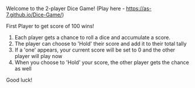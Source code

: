 Welcome to the 2-player Dice Game! (Play here - https://as-7.github.io/Dice-Game/)

First Player to get score of 100 wins!

1. Each player gets a chance to roll a dice and accumulate a score.
2. The player can choose to 'Hold' their score and add it to their total tally
3. If a 'one' appears, your current score will be set to 0 and the other player will play now
4. When you choose to 'Hold' your score, the other player gets the chance as well


Good luck!
